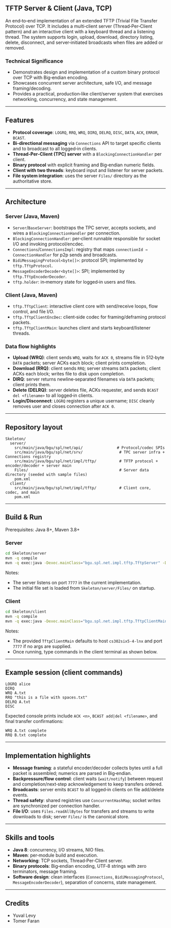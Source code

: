 ## TFTP Server & Client (Java, TCP)

An end‑to‑end implementation of an extended TFTP (Trivial File Transfer Protocol) over TCP. It includes a multi‑client server (Thread‑Per‑Client pattern) and an interactive client with a keyboard thread and a listening thread. The system supports login, upload, download, directory listing, delete, disconnect, and server‑initiated broadcasts when files are added or removed.

### Technical Significance
- Demonstrates design and implementation of a custom binary protocol over TCP with Big‑endian encoding.
- Showcases concurrent server architecture, safe I/O, and message framing/decoding.
- Provides a practical, production‑like client/server system that exercises networking, concurrency, and state management.

---

## Features
- **Protocol coverage**: `LOGRQ`, `RRQ`, `WRQ`, `DIRQ`, `DELRQ`, `DISC`, `DATA`, `ACK`, `ERROR`, `BCAST`.
- **Bi‑directional messaging** via `Connections` API to target specific clients and to broadcast to all logged‑in clients.
- **Thread‑Per‑Client (TPC) server** with a `BlockingConnectionHandler` per client.
- **Binary protocol** with explicit framing and Big‑endian numeric fields.
- **Client with two threads**: keyboard input and listener for server packets.
- **File system integration**: uses the server `Files/` directory as the authoritative store.

---

## Architecture

### Server (Java, Maven)
- `Server`/`BaseServer`: bootstraps the TPC server, accepts sockets, and wires a `BlockingConnectionHandler` per connection.
- `BlockingConnectionHandler`: per‑client runnable responsible for socket I/O and invoking protocol/encdec.
- `Connections`/`ConnectionsImpl`: registry that maps `connectionId → ConnectionHandler` for p2p sends and broadcasts.
- `BidiMessagingProtocol<byte[]>`: protocol SPI; implemented by `tftp.TftpProtocol`.
- `MessageEncoderDecoder<byte[]>`: SPI; implemented by `tftp.TftpEncoderDecoder`.
- `tftp.holder`: in‑memory state for logged‑in users and files.

### Client (Java, Maven)
- `tftp.TftpClient`: interactive client core with send/receive loops, flow control, and file I/O.
- `tftp.TftpClientEncDec`: client‑side codec for framing/deframing protocol packets.
- `tftp.TftpClientMain`: launches client and starts keyboard/listener threads.

### Data flow highlights
- **Upload (WRQ)**: client sends `WRQ`, waits for `ACK 0`, streams file in 512‑byte `DATA` packets; server ACKs each block; client prints completion.
- **Download (RRQ)**: client sends `RRQ`; server streams `DATA` packets; client ACKs each block; writes file to disk upon completion.
- **DIRQ**: server returns newline‑separated filenames via `DATA` packets; client prints them.
- **Delete (DELRQ)**: server deletes file, ACKs requester, and sends `BCAST del <filename>` to all logged‑in clients.
- **Login/Disconnect**: `LOGRQ` registers a unique username; `DISC` cleanly removes user and closes connection after `ACK 0`.

---

## Repository layout
```text
Skeleton/
  server/
    src/main/java/bgu/spl/net/api/               # Protocol/codec SPIs
    src/main/java/bgu/spl/net/srv/                # TPC server infra + Connections registry
    src/main/java/bgu/spl/net/impl/tftp/          # TFTP protocol + encoder/decoder + server main
    Files/                                        # Server data directory (seeded with sample files)
    pom.xml
  client/
    src/main/java/bgu/spl/net/impl/tftp/          # Client core, codec, and main
    pom.xml
```

---

## Build & Run

Prerequisites: Java 8+, Maven 3.8+

### Server
```bash
cd Skeleton/server
mvn -q compile
mvn -q exec:java -Dexec.mainClass="bgu.spl.net.impl.tftp.TftpServer" -Dexec.args="7777"
```
Notes:
- The server listens on port `7777` in the current implementation.
- The initial file set is loaded from `Skeleton/server/Files/` on startup.

### Client
```bash
cd Skeleton/client
mvn -q compile
mvn -q exec:java -Dexec.mainClass="bgu.spl.net.impl.tftp.TftpClientMain" -Dexec.args="<server-host> 7777"
```
Notes:
- The provided `TftpClientMain` defaults to host `cs302six5-4-lnx` and port `7777` if no args are supplied.
- Once running, type commands in the client terminal as shown below.

---

## Example session (client commands)
```text
LOGRQ alice
DIRQ
WRQ A.txt
RRQ "this is a file with spaces.txt"
DELRQ A.txt
DISC
```
Expected console prints include `ACK <n>`, `BCAST add|del <filename>`, and final transfer confirmations:
```text
WRQ A.txt complete
RRQ B.txt complete
```

---

## Implementation highlights
- **Message framing**: a stateful encoder/decoder collects bytes until a full packet is assembled; numerics are parsed in Big‑endian.
- **Backpressure/flow control**: client waits (`wait/notify`) between request and completion/next‑step acknowledgement to keep transfers ordered.
- **Broadcasts**: server emits `BCAST` to all logged‑in clients on file add/delete events.
- **Thread safety**: shared registries use `ConcurrentHashMap`; socket writes are synchronized per connection handler.
- **File I/O**: uses `Files.readAllBytes` for transfers and streams to write downloads to disk; server `Files/` is the canonical store.

---

## Skills and tools
- **Java 8**: concurrency, I/O streams, NIO files.
- **Maven**: per‑module build and execution.
- **Networking**: TCP sockets, Thread‑Per‑Client server.
- **Binary protocols**: Big‑endian encoding, UTF‑8 strings with zero terminators, message framing.
- **Software design**: clean interfaces (`Connections`, `BidiMessagingProtocol`, `MessageEncoderDecoder`), separation of concerns, state management.

---

## Credits
- Yuval Levy
- Tomer Faran

